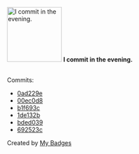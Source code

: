 <img src="https://my-badges.github.io/my-badges/evening-commits.png" alt="I commit in the evening." title="I commit in the evening." width="128">
<strong>I commit in the evening.</strong>
<br><br>

Commits:

- <a href="https://github.com/schaternik/adventofcode/commit/0ad229e420a79b30234ff4d70181b6a6e1278a0b">0ad229e</a>
- <a href="https://github.com/schaternik/adventofcode/commit/00ec0d8bb8d49d94176d60fcb4b9d3bc70ea42ba">00ec0d8</a>
- <a href="https://github.com/schaternik/dotfiles/commit/b1f693c0f546a406bb0a6f030c56de2974da50c2">b1f693c</a>
- <a href="https://github.com/schaternik/key-value-store/commit/1de132b3ffa2334e3ca095af2b8ef80343e21852">1de132b</a>
- <a href="https://github.com/schaternik/key-value-store/commit/bded039779a6ca3d7227bda661abe182d90c150e">bded039</a>
- <a href="https://github.com/schaternik/key-value-store/commit/692523c668e4efb23a69b700395fae9f5867dd9a">692523c</a>


Created by <a href="https://github.com/my-badges/my-badges">My Badges</a>